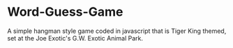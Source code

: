 # Word-Guess-Game
 A simple hangman style game coded in javascript that is Tiger King themed, set at the Joe Exotic's G.W. Exotic Animal Park.

